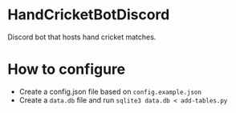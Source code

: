 # HandCricketBotDiscord
Discord bot that hosts hand cricket matches.

# How to configure

* Create a config.json file based on `config.example.json`
* Create a `data.db` file and run `sqlite3 data.db < add-tables.py`
